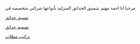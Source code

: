 مرحبا انا احمد
مهتم بتنسيق الحدائق المنزلية بأنواعها
شركتي متخصصه في 

<a href="https://twakod.blogspot.com/2019/11/tansek.html">تنسيق حدائق </a>

<a href="https://twakod.blogspot.com/2020/01/landscape.html">تصميم حدائق </a>

<a href="https://twakod.blogspot.com/2020/02/umbrellas.html">تركيب مظلات </a>
